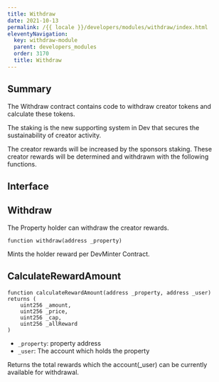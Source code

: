 ```yaml
---
title: Withdraw
date: 2021-10-13
permalink: /{{ locale }}/developers/modules/withdraw/index.html
eleventyNavigation:
  key: withdraw-module
  parent: developers_modules
  order: 3170
  title: Withdraw
---
```


## Summary

The Withdraw contract contains code to withdraw creator tokens and calculate these tokens.

The staking is the new supporting system in Dev that secures the sustainability of creator activity.

The creator rewards will be increased by the sponsors staking. These creator rewards will be determined and withdrawn with the following functions.

## Interface

## Withdraw

The Property holder can withdraw the creator rewards.

```solidity
function withdraw(address _property)
```

Mints the holder reward per DevMinter Contract.

## CalculateRewardAmount

```solidity
function calculateRewardAmount(address _property, address _user) returns (
	uint256 _amount,
	uint256 _price,
	uint256 _cap,
	uint256 _allReward
)
```

- `_property`: property address
- `_user`: The account which holds the property

Returns the total rewards which the account(\_user) can be currently available for withdrawal.
